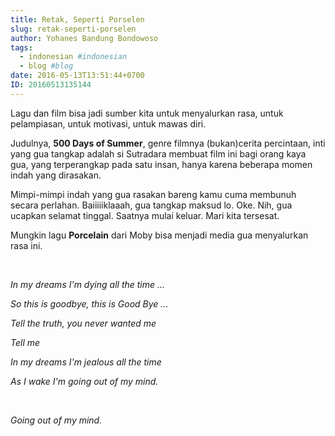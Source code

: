 ```yaml
---
title: Retak, Seperti Porselen
slug: retak-seperti-porselen
author: Yohanes Bandung Bondowoso
tags:
  - indonesian #indonesian
  - blog #blog
date: 2016-05-13T13:51:44+0700
ID: 20160513135144
---
```

Lagu dan film bisa jadi sumber kita untuk menyalurkan rasa, untuk pelampiasan, untuk motivasi, untuk mawas diri.

Judulnya, **500 Days of Summer**, genre filmnya (bukan)cerita percintaan, inti yang gua tangkap adalah si Sutradara membuat film ini bagi orang kaya gua, yang terperangkap pada satu insan, hanya karena beberapa momen indah yang dirasakan.

Mimpi-mimpi indah yang gua rasakan bareng kamu cuma membunuh secara perlahan. Baiiiiiklaaah, gua tangkap maksud lo. Oke. Nih, gua ucapkan selamat tinggal. Saatnya mulai keluar. Mari kita tersesat.

Mungkin lagu **Porcelain** dari Moby bisa menjadi media gua menyalurkan rasa ini.

<br>

_In my dreams I'm dying all the time ..._

_So this is goodbye, this is Good Bye ..._

_Tell the truth, you never wanted me_

_Tell me_

_In my dreams I'm jealous all the time_

_As I wake I'm going out of my mind._

<br>

_Going out of my mind._